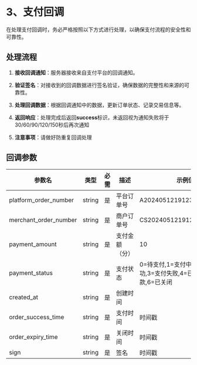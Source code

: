 

# 3、支付回调
在处理支付回调时，务必严格按照以下方式进行处理，以确保支付流程的安全性和可靠性。

## 处理流程
1. **接收回调通知**：服务器接收来自支付平台的回调通知。

2. **验证签名**：对接收到的回调数据进行签名验证，确保数据的完整性和来源的可靠性。

3. **处理回调数据**：根据回调通知中的数据，更新订单状态、记录交易信息等。

4. **返回响应**：处理完成后返回**success**标识，未返回视为通知失败将于30/60/90/120/150秒后再次通知

5. **注意事项**：请做好防重复回调处理

## 回调参数

| 参数名                  | 类型     | 必需 | 描述               | 示例值                                         |
|-------------------------|----------|------|--------------------|---------------------------------------------|
| platform_order_number   | string   | 是   | 平台订单号         | A20240512191232100196154                    |
| merchant_order_number   | string   | 是   | 商户订单号         | CS202405121912321001291                     |
| payment_amount          | string   | 是   | 支付金额（分）     | 10                                          |
| payment_status          | string   | 是   | 支付状态           | 0=待支付,1=支付中,2=支付成功,3=支付失败,4=已撤销,5=已退款,6=已关闭 |
| created_at        | string   | 是   | 创建时间           |                                          |
| order_success_time       | string   | 是   | 支付时间           | 时间戳                                         |
| order_expiry_time         | string   | 是   | 关闭时间           | 时间戳                                         |
| sign                    | string   | 是   | 签名               | 时间戳                                         |

